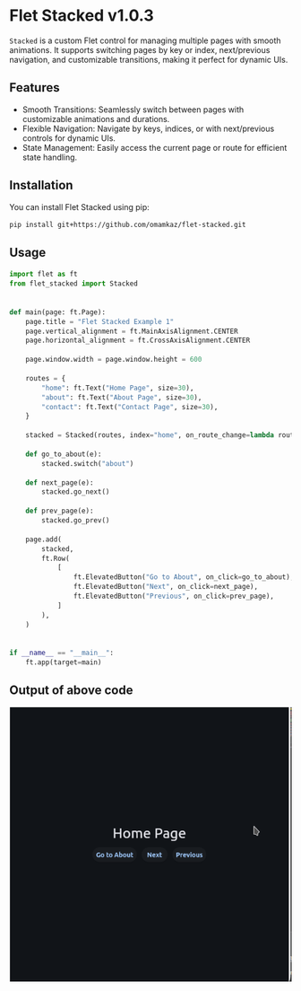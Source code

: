 # Flet Stacked v1.0.3

`Stacked` is a custom Flet control for managing multiple pages with smooth animations. It supports switching pages by key or index, next/previous navigation, and customizable transitions, making it perfect for dynamic UIs.

## Features

- Smooth Transitions: Seamlessly switch between pages with customizable animations and durations.
- Flexible Navigation: Navigate by keys, indices, or with next/previous controls for dynamic UIs.
- State Management: Easily access the current page or route for efficient state handling.

## Installation
You can install Flet Stacked using pip:

```bash
pip install git+https://github.com/omamkaz/flet-stacked.git
```

## Usage

```python
import flet as ft
from flet_stacked import Stacked


def main(page: ft.Page):
    page.title = "Flet Stacked Example 1"
    page.vertical_alignment = ft.MainAxisAlignment.CENTER
    page.horizontal_alignment = ft.CrossAxisAlignment.CENTER

    page.window.width = page.window.height = 600

    routes = {
        "home": ft.Text("Home Page", size=30),
        "about": ft.Text("About Page", size=30),
        "contact": ft.Text("Contact Page", size=30),
    }

    stacked = Stacked(routes, index="home", on_route_change=lambda route: print("Route: ", route))

    def go_to_about(e):
        stacked.switch("about")

    def next_page(e):
        stacked.go_next()

    def prev_page(e):
        stacked.go_prev()

    page.add(
        stacked,
        ft.Row(
            [
                ft.ElevatedButton("Go to About", on_click=go_to_about),
                ft.ElevatedButton("Next", on_click=next_page),
                ft.ElevatedButton("Previous", on_click=prev_page),
            ]
        ),
    )


if __name__ == "__main__":
    ft.app(target=main)
```

## Output of above code

![Example 2](media/screenshot.gif)
